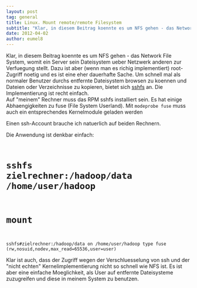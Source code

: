 ```yaml
---
layout: post
tag: general
title: Linux. Mount remote/remote Filesystem
subtitle: "Klar, in diesem Beitrag koennte es um NFS gehen - das Network File System, womit ein Server sein Dateisystem ueber Netzwerk anderen zur Verfuegung stellt. Dazu ist aber (wenn man es richig implementiert) root-Zugriff noetig und es ist eine eher dauerhaf&hellip;"
date: 2012-04-02
author: eumel8
---
```


Klar, in diesem Beitrag koennte es um NFS gehen - das Network File System, womit ein Server sein Dateisystem ueber Netzwerk anderen zur Verfuegung stellt. Dazu ist aber (wenn man es richig implementiert) root-Zugriff noetig und es ist eine eher dauerhafte Sache. Um schnell mal als normaler Benutzer durchs entfernte Dateisystem browsen zu koennen und Dateien oder Verzeichnisse zu kopieren, bietet sich <a href="http://www.novell.com/products/linuxpackages/opensuse102/sshfs.html">sshfs</a> an. Die Implementierung ist recht einfach. 
<br/>
Auf "meinem" Rechner muss das RPM sshfs installiert sein. Es hat einige Abhaengigkeiten zu fuse (File System Userland). Mit 
<code>modeprobe fuse</code> 
muss auch ein entsprechendes Kernelmodule geladen werden

Einen ssh-Account brauche ich natuerlich auf beiden Rechnern. 

Die Anwendung ist denkbar einfach: 
<code>
# sshfs zielrechner:/hadoop/data /home/user/hadoop
# mount
sshfs#zielrechner:/hadoop/data on /home/user/hadoop type fuse (rw,nosuid,nodev,max_read=65536,user=user)
</code>


Klar ist auch, dass der Zugriff wegen der Verschluesselung von ssh und der "nicht echten" Kernelimplementierung nicht so schnell wie NFS ist. Es ist aber eine einfache Moeglichkeit, als User auf entfernte Dateisysteme zuzugreifen und diese in meinem System zu benutzen.
